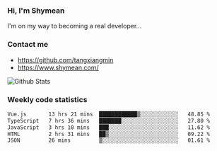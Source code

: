 ### Hi, I'm Shymean

I'm on my way to becoming a real developer...

### Contact me

- <https://github.com/tangxiangmin>
- <https://www.shymean.com/>

![Github Stats](https://github-readme-stats.vercel.app/api?username=tangxiangmin&show_icons=true&theme=dark)


###  Weekly code statistics

<!--START_SECTION:waka-->

```txt
Vue.js       13 hrs 21 mins  ████████████▒░░░░░░░░░░░░   48.85 %
TypeScript   7 hrs 36 mins   ███████░░░░░░░░░░░░░░░░░░   27.80 %
JavaScript   3 hrs 10 mins   ███░░░░░░░░░░░░░░░░░░░░░░   11.62 %
HTML         2 hrs 31 mins   ██▒░░░░░░░░░░░░░░░░░░░░░░   09.22 %
JSON         26 mins         ▒░░░░░░░░░░░░░░░░░░░░░░░░   01.61 %
```

<!--END_SECTION:waka-->